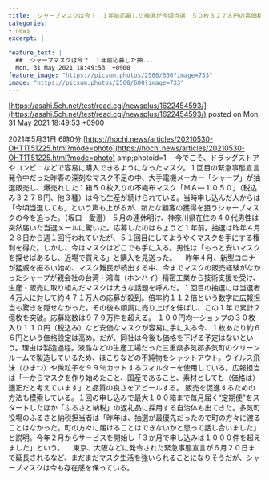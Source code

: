 ```yaml
---
title:  シャープマスクは今？　１年前応募した抽選が今頃当選　５０枚３２７８円の高価格維持は「適正」  
categories:
- news
excerpt: |
  
feature_text: |
  ##  シャープマスクは今？　１年前応募した抽...
  Mon, 31 May 2021 18:49:53  +0900
feature_image: "https://picsum.photos/2560/600?image=733"
image: "https://picsum.photos/2560/600?image=733"
---
```


[https://asahi.5ch.net/test/read.cgi/newsplus/1622454593/](https://asahi.5ch.net/test/read.cgi/newsplus/1622454593/)
posted on Mon, 31 May 2021 18:49:53  +0900

<!--more-->

2021年5月31日 6時0分 [https://hochi.news/articles/20210530-OHT1T51225.html?mode=photo](https://hochi.news/articles/20210530-OHT1T51225.html?mode=photo) amp;photoid=1 　今でこそ、ドラッグストアやコンビニなどで容易に購入できるようになったマスク。１回目の緊急事態宣言発令中だった昨春の深刻なマスク不足の中、大手電機メーカー「シャープ」が抽選販売し、爆売れした１箱５０枚入りの不織布マスク「ＭＡ—１０５０」（税込み３２７８円、他３種）は今も生産が続けられている。当時申し込んだ人からは「今頃当選しても」という声も上がるが、新たな顧客の獲得を狙うシャープマスクの今を追った。（坂口　愛澄） ５月の連休明け、神奈川県在住の４０代男性は突然届いた当選メールに驚いた。応募したのはちょうど１年前。抽選は昨年４月２８日から週１回行われていたが、５１回目にしてようやくマスクを手にする権利を得た。しかし、今はマスクはどこでも手に入る。男性は「もっと安いマスクを探せばあるし、近場で買える」と購入を見送った。 　昨年４月、新型コロナが猛威を振るい始め、マスク難民が続出する中、今までマスクの販売経験がなかったシャープが親会社の台湾・鴻海（ホンハイ）精密工業から技術支援を受け、生産・販売に取り組んだマスクは大きな話題を呼んだ。１回目の抽選には当選者４万人に対して約４７１万人の応募が殺到。倍率約１１２倍という数字に広報担当も驚きを隠せなかった。その後も順調に売り上げを伸ばし、この１年で累計２億枚を突破。応募総数は９７９万件を超える。 １００円均一ショップの３０枚入り１１０円（税込み）など安価なマスクが容易に手に入る今、１枚あたり約６６円という価格設定は高め。だが、同社は今後も価格を下げる予定はないという。理由は製造過程。液晶などの生産工場だった三重県多気郡多気町のクリーンルームで製造しているため、ほこりなどの不純物をシャットアウト。ウイルス飛沫（ひまつ）や微粒子を９９％カットするフィルターを使用している。広報担当は「一からマスクを作り始めたこと、国産であること、素材としても（価格は）適正だと考えています」と品質の良さをアピールする。 販売を促進するための方法も模索している。１回の申し込みで最大１００箱まで毎月届く“定期便”をスタートしたほか「ふるさと納税」の返礼品に採用する自治体も出てきた。多気町役場のふるさと納税担当者は「昨年は、抽選が最優先だったので町の方々に渡ることはなかった。町の方々に届けることはできないかと思って話し合いました」と説明。今年２月からサービスを開始し「３か月で申し込みは１０００件を超えました」という。 　東京、大阪などに発令された緊急事態宣言が６月２０日まで延長されるなど、まだまだマスク生活を強いられることになりそうだが、シャープマスクは今も存在感を保っている。
